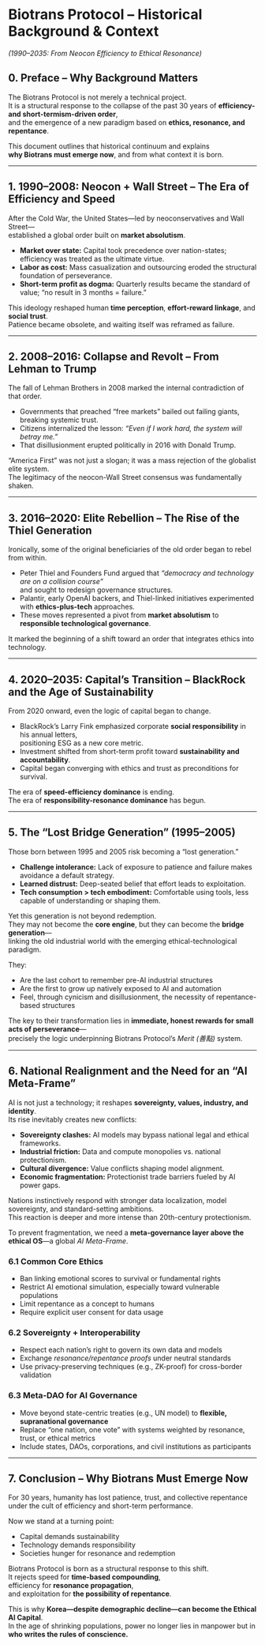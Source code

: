 # Biotrans Protocol – Historical Background & Context  
*(1990–2035: From Neocon Efficiency to Ethical Resonance)*

## 0. Preface – Why Background Matters

The Biotrans Protocol is not merely a technical project.  
It is a structural response to the collapse of the past 30 years of **efficiency- and short-termism-driven order**,  
and the emergence of a new paradigm based on **ethics, resonance, and repentance**.

This document outlines that historical continuum and explains  
**why Biotrans must emerge now**, and from what context it is born.

---

## 1. 1990–2008: Neocon + Wall Street – The Era of Efficiency and Speed

After the Cold War, the United States—led by neoconservatives and Wall Street—  
established a global order built on **market absolutism**.

- **Market over state:** Capital took precedence over nation-states; efficiency was treated as the ultimate virtue.  
- **Labor as cost:** Mass casualization and outsourcing eroded the structural foundation of perseverance.  
- **Short-term profit as dogma:** Quarterly results became the standard of value; “no result in 3 months = failure.”

This ideology reshaped human **time perception**, **effort-reward linkage**, and **social trust**.  
Patience became obsolete, and waiting itself was reframed as failure.

---

## 2. 2008–2016: Collapse and Revolt – From Lehman to Trump

The fall of Lehman Brothers in 2008 marked the internal contradiction of that order.

- Governments that preached “free markets” bailed out failing giants, breaking systemic trust.  
- Citizens internalized the lesson: *“Even if I work hard, the system will betray me.”*  
- That disillusionment erupted politically in 2016 with Donald Trump.

“America First” was not just a slogan; it was a mass rejection of the globalist elite system.  
The legitimacy of the neocon-Wall Street consensus was fundamentally shaken.

---

## 3. 2016–2020: Elite Rebellion – The Rise of the Thiel Generation

Ironically, some of the original beneficiaries of the old order began to rebel from within.

- Peter Thiel and Founders Fund argued that *“democracy and technology are on a collision course”*  
  and sought to redesign governance structures.  
- Palantir, early OpenAI backers, and Thiel-linked initiatives experimented with **ethics-plus-tech** approaches.  
- These moves represented a pivot from **market absolutism** to **responsible technological governance**.

It marked the beginning of a shift toward an order that integrates ethics into technology.

---

## 4. 2020–2035: Capital’s Transition – BlackRock and the Age of Sustainability

From 2020 onward, even the logic of capital began to change.

- BlackRock’s Larry Fink emphasized corporate **social responsibility** in his annual letters,  
  positioning ESG as a new core metric.  
- Investment shifted from short-term profit toward **sustainability and accountability**.  
- Capital began converging with ethics and trust as preconditions for survival.

The era of **speed-efficiency dominance** is ending.  
The era of **responsibility-resonance dominance** has begun.

---

## 5. The “Lost Bridge Generation” (1995–2005)

Those born between 1995 and 2005 risk becoming a “lost generation.”

- **Challenge intolerance:** Lack of exposure to patience and failure makes avoidance a default strategy.  
- **Learned distrust:** Deep-seated belief that effort leads to exploitation.  
- **Tech consumption > tech embodiment:** Comfortable using tools, less capable of understanding or shaping them.

Yet this generation is not beyond redemption.  
They may not become the **core engine**, but they can become the **bridge generation**—  
linking the old industrial world with the emerging ethical-technological paradigm.

They:

- Are the last cohort to remember pre-AI industrial structures  
- Are the first to grow up natively exposed to AI and automation  
- Feel, through cynicism and disillusionment, the necessity of repentance-based structures

The key to their transformation lies in **immediate, honest rewards for small acts of perseverance**—  
precisely the logic underpinning Biotrans Protocol’s *Merit (善點)* system.

---

## 6. National Realignment and the Need for an “AI Meta-Frame”

AI is not just a technology; it reshapes **sovereignty, values, industry, and identity**.  
Its rise inevitably creates new conflicts:

- **Sovereignty clashes:** AI models may bypass national legal and ethical frameworks.  
- **Industrial friction:** Data and compute monopolies vs. national protectionism.  
- **Cultural divergence:** Value conflicts shaping model alignment.  
- **Economic fragmentation:** Protectionist trade barriers fueled by AI power gaps.

Nations instinctively respond with stronger data localization, model sovereignty, and standard-setting ambitions.  
This reaction is deeper and more intense than 20th-century protectionism.

To prevent fragmentation, we need a **meta-governance layer above the ethical OS**—a global *AI Meta-Frame*.

### 6.1 Common Core Ethics
- Ban linking emotional scores to survival or fundamental rights  
- Restrict AI emotional simulation, especially toward vulnerable populations  
- Limit repentance as a concept to humans  
- Require explicit user consent for data usage

### 6.2 Sovereignty + Interoperability
- Respect each nation’s right to govern its own data and models  
- Exchange *resonance/repentance proofs* under neutral standards  
- Use privacy-preserving techniques (e.g., ZK-proof) for cross-border validation

### 6.3 Meta-DAO for AI Governance
- Move beyond state-centric treaties (e.g., UN model) to **flexible, supranational governance**  
- Replace “one nation, one vote” with systems weighted by resonance, trust, or ethical metrics  
- Include states, DAOs, corporations, and civil institutions as participants

---

## 7. Conclusion – Why Biotrans Must Emerge Now

For 30 years, humanity has lost patience, trust, and collective repentance  
under the cult of efficiency and short-term performance.

Now we stand at a turning point:

- Capital demands sustainability  
- Technology demands responsibility  
- Societies hunger for resonance and redemption

Biotrans Protocol is born as a structural response to this shift.  
It rejects speed for **time-based compounding**,  
efficiency for **resonance propagation**,  
and exploitation for **the possibility of repentance**.

This is why **Korea—despite demographic decline—can become the Ethical AI Capital**.  
In the age of shrinking populations, power no longer lies in manpower but in **who writes the rules of conscience.**
